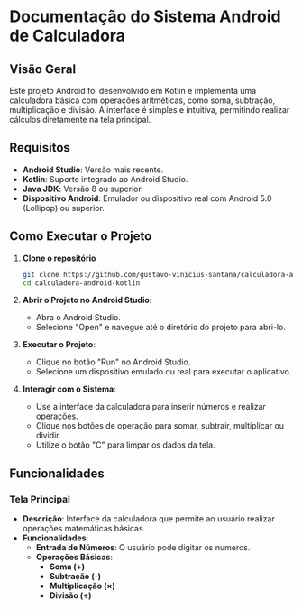 # Documentação do Sistema Android de Calculadora

## Visão Geral

Este projeto Android foi desenvolvido em Kotlin e implementa uma calculadora básica com operações aritméticas, como soma, subtração, multiplicação e divisão. A interface é simples e intuitiva, permitindo realizar cálculos diretamente na tela principal.

## Requisitos

- **Android Studio**: Versão mais recente.
- **Kotlin**: Suporte integrado ao Android Studio.
- **Java JDK**: Versão 8 ou superior.
- **Dispositivo Android**: Emulador ou dispositivo real com Android 5.0 (Lollipop) ou superior.

## Como Executar o Projeto

1. **Clone o repositório**
     ```bash
     git clone https://github.com/gustavo-vinicius-santana/calculadora-android-kotlin
     cd calculadora-android-kotlin
     ```

2. **Abrir o Projeto no Android Studio**:
   - Abra o Android Studio.
   - Selecione "Open" e navegue até o diretório do projeto para abri-lo.

3. **Executar o Projeto**:
   - Clique no botão "Run" no Android Studio.
   - Selecione um dispositivo emulado ou real para executar o aplicativo.

4. **Interagir com o Sistema**:
   - Use a interface da calculadora para inserir números e realizar operações.
   - Clique nos botões de operação para somar, subtrair, multiplicar ou dividir.
   - Utilize o botão "C" para limpar os dados da tela.

## Funcionalidades

### Tela Principal

- **Descrição**: Interface da calculadora que permite ao usuário realizar operações matemáticas básicas.
- **Funcionalidades**:
  - **Entrada de Números**: O usuário pode digitar os numeros.
  - **Operações Básicas**:
    - **Soma (+)**
    - **Subtração (-)**
    - **Multiplicação (×)**
    - **Divisão (÷)**
